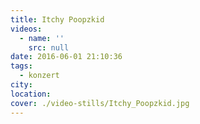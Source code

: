 ```yaml
---
title: Itchy Poopzkid
videos:
  - name: ''
    src: null
date: 2016-06-01 21:10:36
tags:
  - konzert
city:
location:
cover: ./video-stills/Itchy_Poopzkid.jpg
---
```

